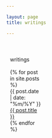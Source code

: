 ```yaml
---

layout: page
title: writings

---
```

<style>
* {
  box-sizing: border-box;
}

.column {
  float: left;
  width: 50%;
  padding: 5px;
}

.row::after {
  content: "";
  clear: both;
  display: table;
} 
@media screen and (max-width: 500px) {
  .column {
    width: 100%;
  }
}
</style>

<div class="column">
<h2></h2>

 <div class="row">
  <div class="column">
  writings
  <br>
  <br>
   <main class="parent">
    {% for post in site.posts %}
        <div>
            <div class="pd">{{ post.date | date: "%m/%Y" }}</div> 
            <a href="{{ post.url }}">
                {{ post.title }}
            </a>
        </div>
    {% endfor %}
</main>
<br>
<br>
</div>

<p>

</p>
</div> 


